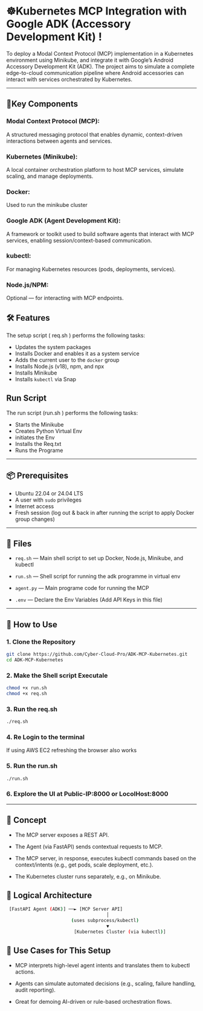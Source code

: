 #  ☸️Kubernetes MCP Integration with Google ADK (Accessory Development Kit) !

To deploy a Modal Context Protocol (MCP) implementation in a Kubernetes environment using Minikube, and integrate it with Google’s Android Accessory Development Kit (ADK). The project aims to simulate a complete edge-to-cloud communication pipeline where Android accessories can interact with services orchestrated by Kubernetes.



---

## 🔑Key Components
### Modal Context Protocol (MCP):
A structured messaging protocol that enables dynamic, context-driven interactions between agents and services.

### Kubernetes (Minikube):
A local container orchestration platform to host MCP services, simulate scaling, and manage deployments.

### Docker:
Used to run the minikube cluster

### Google ADK (Agent Development Kit):
A framework or toolkit used to build software agents that interact with MCP services, enabling session/context-based communication.

### kubectl:
For managing Kubernetes resources (pods, deployments, services).

### Node.js/NPM:
Optional — for interacting with MCP endpoints.


## 🛠 Features

The setup script ( req.sh )  performs the following tasks:

- Updates the system packages
- Installs Docker and enables it as a system service
- Adds the current user to the `docker` group
- Installs Node.js (v18), npm, and npx
- Installs Minikube
- Installs `kubectl` via Snap


## Run Script 
The run script (run.sh ) performs the following tasks:

- Starts the Minikube
- Creates Python Virtual Env
- initiates the Env
- Installs the Req.txt
- Runs the Programe


---

## 📦 Prerequisites

- Ubuntu 22.04 or 24.04 LTS
- A user with `sudo` privileges
- Internet access
- Fresh session (log out & back in after running the script to apply Docker group changes)

---

## 📁 Files

- `req.sh` — Main shell script to set up Docker, Node.js, Minikube, and kubectl

- `run.sh` — Shell script for running the adk programme in virtual env

- `agent.py` — Main programe code for running the MCP

- `.env` — Declare the Env Variables (Add API Keys in this file)

---

## 🚀 How to Use

### 1. Clone the Repository

```bash
git clone https://github.com/Cyber-Cloud-Pro/ADK-MCP-Kubernetes.git
cd ADK-MCP-Kubernetes
```
### 2. Make the Shell script Executale
```bash
chmod +x run.sh
chmod +x req.sh
```
### 3. Run the req.sh
```bash
./req.sh 
```
### 4. Re Login to the terminal 
If using AWS EC2 refreshing the browser also works

### 5. Run the run.sh
```bash 
./run.sh
```

### 6. Explore the UI at Public-IP:8000 or LocolHost:8000

---

##  🧠 Concept
- The MCP server exposes a REST API.

- The Agent (via FastAPI) sends contextual requests to MCP.

- The MCP server, in response, executes kubectl commands based on the context/intents (e.g., get pods, scale deployment, etc.).

- The Kubernetes cluster runs separately, e.g., on Minikube.

## 🧱 Logical Architecture
```bash
 [FastAPI Agent (ADK)] ──► [MCP Server API]
                                     │
                        (uses subprocess/kubectl)
                                     ▼
                         [Kubernetes Cluster (via kubectl)]
```
## 🚀 Use Cases for This Setup
- MCP interprets high-level agent intents and translates them to kubectl actions.

- Agents can simulate automated decisions (e.g., scaling, failure handling, audit reporting).

- Great for demoing AI-driven or rule-based orchestration flows.
